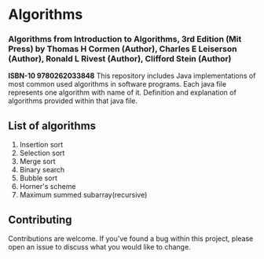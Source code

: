 # Algorithms
### **Algorithms from Introduction to Algorithms, 3rd Edition (Mit Press) by Thomas H Cormen (Author), Charles E Leiserson (Author), Ronald L Rivest (Author), Clifford Stein (Author)**
**ISBN-10 9780262033848**
This repository includes Java implementations of most common used algorithms in software programs.
Each java file represents one algorithm with name of it. 
Definition and explanation of algorithms provided within that java file.

## List of algorithms

1. Insertion sort
2. Selection sort
3. Merge sort
4. Binary search
5. Bubble sort
6. Horner's scheme
7. Maximum summed subarray(recursive)




## Contributing
Contributions are welcome.
If you've found a bug within this project, please open an issue to discuss what you would like to change.
